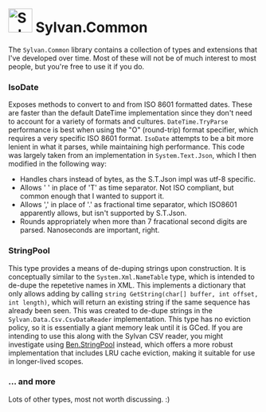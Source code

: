 # <img src="../../Sylvan.png" height="48" alt="Sylvan Logo"/> Sylvan.Common

The `Sylvan.Common` library contains a collection of types and extensions that I've developed over time.
Most of these will not be of much interest to most people, but you're free to use it if you do.


### IsoDate

Exposes methods to convert to and from ISO 8601 formatted dates. 
These are faster than the default DateTime implementation since they don't need to account for a variety of formats and cultures.
`DateTime.TryParse` performance is best when using the "O" (round-trip) format specifier, which requires a very specific ISO 8601 format.
`IsoDate` attempts to be a bit more lenient in what it parses, while maintaining high performance.
This code was largely taken from an implementation in `System.Text.Json`, which I then modified in the following way:

- Handles chars instead of bytes, as the S.T.Json impl was utf-8 specific.
- Allows ' ' in place of 'T' as time separator. Not ISO compliant, but common enough that I wanted to support it.
- Allows ',' in place of '.' as fractional time separator, which ISO8601 apparently allows, but isn't supported by S.T.Json.
- Rounds appropriately when more than 7 fracational second digits are parsed. Nanoseconds are important, right.

### StringPool

This type provides a means of de-duping strings upon construction. 
It is conceptually similar to the `System.Xml.NameTable` type, which is intended to de-dupe the repetetive names in XML.
This implements a dictionary that only allows adding by calling `string GetString(char[] buffer, int offset, int length)`, which
will return an existing string if the same sequence has already been seen. This was created to de-dupe strings in the `Sylvan.Data.Csv.CsvDataReader` implementation. This type has no eviction policy, so it is essentially a giant memory leak until it is GCed.
If you are intending to use this along with the Sylvan CSV reader, you might investigate using [Ben.StringPool](https://www.nuget.org/packages/Ben.StringIntern/) instead, which offers a more robust implementation that includes LRU cache eviction, making it suitable for use in longer-lived scopes.

### ... and more

Lots of other types, most not worth discussing. :)